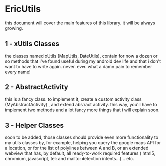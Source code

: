 # EricUtils

this document will cover the main features of this library. it will be always growing.

## 1 - xUtils Classes
the classes named xUtils (MapUtils, DateUtils), contain for now a dozen or so methods that i've found useful during my android dev life and that i don't want to have to write again. never. ever. what a damn pain to remember every name!

## 2 - AbstractActivity

this is a fancy class. to implement it, create a custom activity class (MyAbstractActivity) , and extend abstract activity.
this way, you'll have to implement two methods and a  lot fancy more things that i will explain soon.

## 3 - Helper Classes

soon to be added, those classes should provide even more functionality to my utils classes by, for example, helping you query the google maps API for a location, or for the list of polylines between A and B, or an extended webview that has, by default, all ready-to-work required features ( html5, chromium, javascript, tel: and mailto: detection intents...)... etc.
